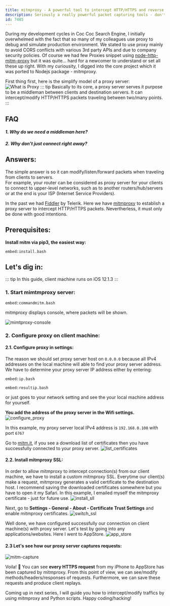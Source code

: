 ```yaml
---
title: mitmproxy - A powerful tool to intercept HTTP/HTTPS and reverse engineer any applications
description: Seriously a really powerful packet capturing tools - don't be evil.
id: 7485
---
```

During my development cycles in Coc Coc Search Engine, I initially overwhelmed with the fact that so many of my colleagues use proxy to debug and simulate production environment. We stated to use proxy mainly to avoid CORS conflicts with various 3rd party APIs and due to company security policies. Of course we had few Proxies snippet using [node-http-mitm-proxy](https://github.com/joeferner/node-http-mitm-proxy) but it was quite... hard for a newcomer to understand or set all these up right. With my curiousity, I digged into the core project which it was ported to Nodejs package - mitmproxy.

First thing first, here is the simplify model of a proxy server:
![What is Proxy](./wiproxy.png)
::: tip
Basically to its core, a proxy server serves it purpose to be a middleman between clients and destination servers. It can intercept/modify HTTP/HTTPS packets traveling between two/many points.
:::
## FAQ
#### ___1. Why do we need a middleman here? </br>___
#### ___2. Why don't just connect right away?___
## Answers:

The simple answer is so it can modify/listen/forward packets when traveling from clients to servers. <br>For example, your router can be considered as proxy server for your clients to connect to upper-level networks, such as to another routers/hub/servers or at the end is your ISP (Internet Service Providers).

 In the past we had [Fiddler](https://www.telerik.com/fiddler) by Telerik. Here we have [mitmproxy](https://mitmproxy.org/) to establish a proxy server to intercept HTTP/HTTPS packets. Nevertherless, it must only be done with good intentions.

## Prerequisites:

__Install mitm via pip3, the easiest way:__

`embed:install.bash`

## Let's dig in:
::: tip
In this guide, client machine runs on iOS 12.1.3
:::

### __1. Start mimtmproxy server:__
`embed:commandmitm.bash`

mitmproxy displays console, where packets will be shown.

![mimtproxy-console](./mitm-console.png)

### __2. Configure proxy on client machine:__

#### __2.1. Configure proxy in settings:__

The reason we should set proxy server host on `0.0.0.0` because all IPv4 addresses on the local machine will able to find your proxy server address.
We have to determine your proxy server IP address either by entering:

`embed:ip.bash`

`embed:resultip.bash`

or just goes to your network setting and see the your local machine address for yourself.

__You add the address of the proxy server in the Wifi settings.__
![configure_proxy](./configure_proxy.png)

In this example, my proxy server local IPv4 address is `192.168.0.108` with port `6767`

Go to [mitm.it](http://mitm.it), if you see a download list of certificates then you have successfully connected to your proxy server.
![list_certificates](./mitm.it.png)


#### 2.2. Install mitmproxy SSL:
In order to allow mitmproxy to intercept connection(s) from our client machine, we have to install a custom mitmproxy SSL. Everytime our client(s) make a request, mitmproxy generates a valid certificate to the destination host. I recommend saving the downloaded certificates somewhere but you have to open it my Safari. In this example, I emailed myself the mitmproxy certificate - just for future use.
![install_sll](./install_ssl.png)

Next, go to __Settings - General - About - Certificate Trust Settings__ and enable mitmproxy certificates.
![switch_ssl](./switch_ssl.png)

Well done, we have configured successfully our connection on client machine(s) with proxy server. Let's test by going into any applications/websites. Here I went to AppStore.
![app_store](./app_store.png)

#### 2.3 Let's see how our proxy server captures requests:

![mitm-capture](mitm-capture.png)

Voila! :stars: You can see __every HTTPS request__ from my iPhone to AppStore has been captured by mitmproxy. From this point of view, we can see/modify methods/headers/responses of requests. Furthermore, we can save these requests and produce client replays.

Coming up in next series, I will guide you how to intercept/modify traffics by using mitmproxy and Python scripts. Happy coding/hacking!





